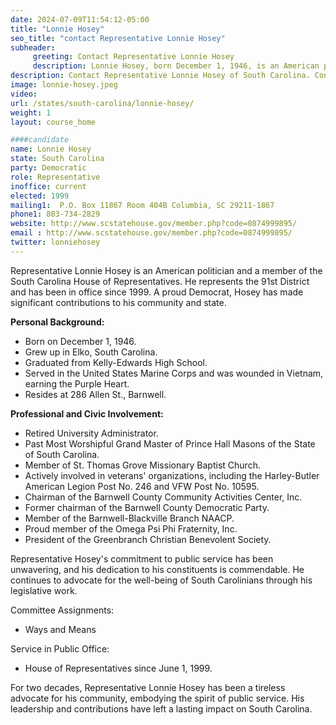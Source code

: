 ```yaml
---
date: 2024-07-09T11:54:12-05:00
title: "Lonnie Hosey"
seo_title: "contact Representative Lonnie Hosey"
subheader:
     greeting: Contact Representative Lonnie Hosey
     description: Lonnie Hosey, born December 1, 1946, is an American politician affiliated with the Democratic Party. He has been serving as a member of the South Carolina House of Representatives, representing District 91 on 1998.
description: Contact Representative Lonnie Hosey of South Carolina. Contact information for Lonnie Hosey includes email address, phone number, and mailing address.
image: lonnie-hosey.jpeg
video:
url: /states/south-carolina/lonnie-hosey/
weight: 1
layout: course_home

####candidate
name: Lonnie Hosey
state: South Carolina
party: Democratic
role: Representative
inoffice: current
elected: 1999
mailing1:  P.O. Box 11867 Room 404B Columbia, SC 29211-1867
phone1: 803-734-2829
website: http://www.scstatehouse.gov/member.php?code=0874999895/
email : http://www.scstatehouse.gov/member.php?code=0874999895/
twitter: lonniehosey
---
```

Representative Lonnie Hosey is an American politician and a member of the South Carolina House of Representatives. He represents the 91st District and has been in office since 1999. A proud Democrat, Hosey has made significant contributions to his community and state.

**Personal Background:**
- Born on December 1, 1946.
- Grew up in Elko, South Carolina.
- Graduated from Kelly-Edwards High School.
- Served in the United States Marine Corps and was wounded in Vietnam, earning the Purple Heart.
- Resides at 286 Allen St., Barnwell.

**Professional and Civic Involvement:**
- Retired University Administrator.
- Past Most Worshipful Grand Master of Prince Hall Masons of the State of South Carolina.
- Member of St. Thomas Grove Missionary Baptist Church.
- Actively involved in veterans' organizations, including the Harley-Butler American Legion Post No. 246 and VFW Post No. 10595.
- Chairman of the Barnwell County Community Activities Center, Inc.
- Former chairman of the Barnwell County Democratic Party.
- Member of the Barnwell-Blackville Branch NAACP.
- Proud member of the Omega Psi Phi Fraternity, Inc.
- President of the Greenbranch Christian Benevolent Society.

Representative Hosey's commitment to public service has been unwavering, and his dedication to his constituents is commendable. He continues to advocate for the well-being of South Carolinians through his legislative work.

Committee Assignments:
- Ways and Means

Service in Public Office:
- House of Representatives since June 1, 1999.

For two decades, Representative Lonnie Hosey has been a tireless advocate for his community, embodying the spirit of public service. His leadership and contributions have left a lasting impact on South Carolina.
